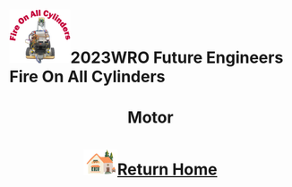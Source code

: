 ![LOGO](../../other/img/logo.png)2023WRO Future Engineers Fire On All Cylinders  
====
# <div align="center">Motor</div> 


# <div align="center">![HOME](../../other/img/Home.png)[Return Home](../../)</div>  
